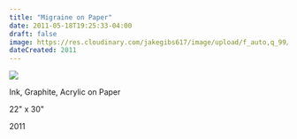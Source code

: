 ```yaml
---
title: "Migraine on Paper"
date: 2011-05-18T19:25:33-04:00
draft: false
image: https://res.cloudinary.com/jakegibs617/image/upload/f_auto,q_99/v1558221448/migraine-on-paper.png
dateCreated: 2011
---
```


<a href="{{< param image >}}" data-lightbox="image-1" data-title="Migraine on Paper"><img src="{{< param image >}}"/></a>

<div class="container">
	<div class="specs">
		<p>Ink, Graphite, Acrylic on Paper</p>
		<p>22" x 30"</p>
		<p>2011</p>
	</div>

</div>



